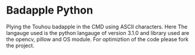 # Badapple Python
Plying the Touhou badapple in the CMD using ASCII characters. Here The langauge used is the python langauge of version 3.1.0 and library used are the opencv, pillow and OS module. For optimiztion of the code please fork the project. 
